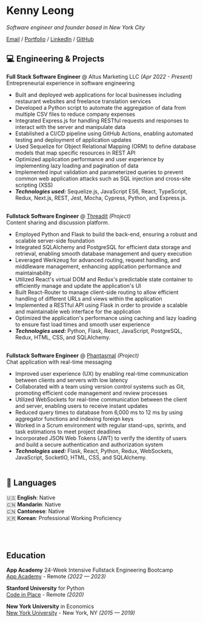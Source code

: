 # Kenny Leong

_Software engineer and founder based in New York City_ <br>

[Email](mailto:kennyleong2@gmail.com) / [Portfolio](https://kenny-leong.github.io/) / [LinkedIn](https://www.linkedin.com/in/kenny-leong97/) / [GitHub](https://github.com/kenny-leong/)

## 💻 Engineering & Projects

**Full Stack Software Engineer** @ Altus Marketing LLC _(Apr 2022 - Present)_ <br>
Entrepreneurial experience in software engineering
  - Built and deployed web applications for local businesses including restaurant websites and freelance translation services
  - Developed a Python script to automate the aggregation of data from multiple CSV files to reduce company expenses
  - Integrated Express.js for handling RESTful requests and responses to interact with the server and manipulate data
  - Established a CI/CD pipeline using GitHub Actions, enabling automated testing and deployment of application updates
  - Used Sequelize for Object Relational Mapping (ORM) to define database models that map specific resources in REST API
  - Optimized application performance and user experience by implementing lazy loading and pagination of data
  - Implemented input validation and parameterized queries to prevent common web application attacks such as SQL injection and cross-site scripting (XSS)
  - **_Technologies used:_** Sequelize.js, JavaScript ES6, React, TypeScript, Redux, Next.js, REST, Jest, Mocha, Cypress, Python, and Express.js.
  <br><br>

**Fullstack Software Engineer** @ [Threadit](https://threadit.onrender.com/) _(Project)_ <br>
Content sharing and discussion platform.
  - Employed Python and Flask to build the back-end, ensuring a robust and scalable server-side foundation
  - Integrated SQLAlchemy and PostgreSQL for efficient data storage and retrieval, enabling smooth database
management and query execution
  - Leveraged Werkzeug for advanced routing, request handling, and middleware management, enhancing application
performance and maintainability
  - Utilized React's virtual DOM and Redux's predictable state container to efficiently manage and update the application's UI
  - Built React-Router to manage client-side routing to allow efficient handling of different URLs and views within the application
  - Implemented a RESTful API using Flask in order to provide a scalable and maintainable web interface for the application
  - Optimized the application's performance using caching and lazy loading to ensure fast load times and smooth user experience
  - **_Technologies used:_** Python, Flask, React, JavaScript, PostgreSQL, Redux, HTML, CSS, and SQLAlchemy.
<br><br>


**Fullstack Software Engineer** @ [Phantasmal](http://phantasmal.onrender.com/) _(Project)_ <br>
Chat application with real-time messaging
  - Improved user experience (UX) by enabling real-time communication between clients and servers with low latency
  - Collaborated with a team using version control systems such as Git, promoting efficient code management and review
processes
  - Utilized WebSockets for real-time communication between the client and server, enabling users to receive instant updates
  - Reduced query times to database from 6,000 ms to 12 ms by using aggregator functions and indexing foreign keys
  - Worked in a Scrum environment with regular stand-ups, sprints, and task estimations to meet project deadlines
  - Incorporated JSON Web Tokens (JWT) to verify the identity of users and build a secure authentication and authorization system
  - **_Technologies used:_** Flask, React, Python, Redux, WebSockets, JavaScript, SocketIO, HTML, CSS, and SQLAlchemy.
    <br><br>


## 💬 Languages

🇺🇸 **English**: Native <br>
🇨🇳 **Mandarin**: Native <br>
🇨🇳 **Cantonese**: Native <br>
🇰🇷 **Korean**: Professional Working Proficiency <br>

<br><br>

## Education

**App Academy** 24-Week Intensive Fullstack Engineering Bootcamp<br>
[App Academy](https://www.appacademy.io/) - Remote _(2022 — 2023)_ <br>

**Stanford University** for Python<br>
[Code in Place](https://www.codeinplace.stanford.edu/) - Remote _(2020)_

**New York University** in Economics<br>
[New York University](https://www.nyu.edu/) - New York, NY _(2015 — 2019)_

